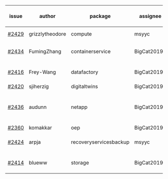 | issue | author | package | assignee | bot advice | created date of issue | target release date | date from target |
| ------ | ------ | ------ | ------ | ------ | ------ | ------ | :-----: |
| [#2429](https://github.com/Azure/sdk-release-request/issues/2429) | grizzlytheodore | compute | msyyc | new issue ! <br> | 02-09 | 02-23 |   |
| [#2434](https://github.com/Azure/sdk-release-request/issues/2434) | FumingZhang | containerservice | BigCat20196 |   release date < 2 ! <br> | 02-10 | 02-14 | 2 |
| [#2416](https://github.com/Azure/sdk-release-request/issues/2416) | Frey-Wang | datafactory | BigCat20196 |   release date < 2 ! <br> | 02-07 | 02-14 | 2 |
| [#2420](https://github.com/Azure/sdk-release-request/issues/2420) | sjiherzig | digitaltwins | BigCat20196 |   | 02-07 | 02-15 |   |
| [#2436](https://github.com/Azure/sdk-release-request/issues/2436) | audunn | netapp | BigCat20196 | new issue ! <br> release date < 2 ! <br> | 02-10 | 02-14 | 2 |
| [#2360](https://github.com/Azure/sdk-release-request/issues/2360) | komakkar | oep | BigCat20196 |   | 01-07 | 01-24 |   |
| [#2424](https://github.com/Azure/sdk-release-request/issues/2424) | arpja | recoveryservicesbackup | msyyc |   release date < 2 ! <br> | 02-09 | 02-14 | 2 |
| [#2414](https://github.com/Azure/sdk-release-request/issues/2414) | blueww | storage | BigCat20196 |   release date < 2 ! <br> | 02-07 | 02-09 | -2 |
